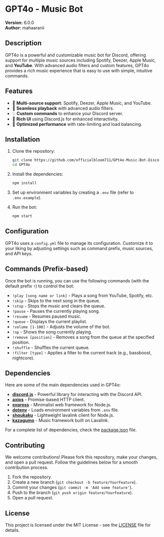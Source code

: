 
# GPT4o - Music Bot

**Version:** 6.0.0  
**Author:** mahaaranii  

## Description

GPT4o is a powerful and customizable music bot for Discord, offering support for multiple music sources including Spotify, Deezer, Apple Music, and **YouTube**. With advanced audio filters and custom features, GPT4o provides a rich music experience that is easy to use with simple, intuitive commands.

## Features

- 🎵 **Multi-source support**: Spotify, Deezer, Apple Music, and YouTube.
- 🔄 **Seamless playback** with advanced audio filters.
- 💡 **Custom commands** to enhance your Discord server.
- 🎨 **Rich UI** using Discord.js for enhanced interactivity.
- 🚀 **Optimized performance** with rate-limiting and load balancing.

## Installation

1. Clone the repository:

   ```bash
   git clone https://github.com/officialbloom711/GPt4o-Music-Bot-Discord.git
   cd GPT4o
   ```

2. Install the dependencies:

   ```bash
   npm install
   ```

3. Set up environment variables by creating a `.env` file (refer to `.env.example`).

4. Run the bot:

   ```bash
   npm start
   ```

## Configuration

GPT4o uses a `config.yml` file to manage its configuration. Customize it to your liking by adjusting settings such as command prefix, music sources, and API keys.

## Commands (Prefix-based)

Once the bot is running, you can use the following commands (with the default prefix `!`) to control the bot:

- `!play [song name or link]` - Plays a song from YouTube, Spotify, etc.
- `!skip` - Skips to the next song in the queue.
- `!stop` - Stops the music and clears the queue.
- `!pause` - Pauses the currently playing song.
- `!resume` - Resumes paused music.
- `!queue` - Displays the current playlist.
- `!volume [1-100]` - Adjusts the volume of the bot.
- `!np` - Shows the song currently playing.
- `!remove [position]` - Removes a song from the queue at the specified position.
- `!shuffle` - Shuffles the current queue.
- `!filter [type]` - Applies a filter to the current track (e.g., bassboost, nightcore).

## Dependencies

Here are some of the main dependencies used in GPT4o:

- **[discord.js](https://discord.js.org/)** - Powerful library for interacting with the Discord API.
- **[axios](https://github.com/axios/axios)** - Promise-based HTTP client.
- **[express](https://expressjs.com/)** - Minimalist web framework for Node.js.
- **[dotenv](https://github.com/motdotla/dotenv)** - Loads environment variables from `.env` file.
- **[shoukaku](https://www.npmjs.com/package/shoukaku)** - Lightweight lavalink client for Node.js.
- **[kazagumo](https://www.npmjs.com/package/kazagumo)** - Music framework built on Lavalink.

For a complete list of dependencies, check the [package.json](./package.json) file.

## Contributing

We welcome contributions! Please fork this repository, make your changes, and open a pull request. Follow the guidelines below for a smooth contribution process.

1. Fork the repository.
2. Create a new branch (`git checkout -b feature/YourFeature`).
3. Commit your changes (`git commit -m 'Add some feature'`).
4. Push to the branch (`git push origin feature/YourFeature`).
5. Open a pull request.

## License

This project is licensed under the MIT License - see the [LICENSE](./LICENSE) file for details.
